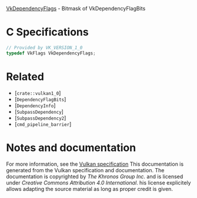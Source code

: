 [VkDependencyFlags](https://www.khronos.org/registry/vulkan/specs/1.3-extensions/man/html/VkDependencyFlags.html) - Bitmask of VkDependencyFlagBits

# C Specifications
```c
// Provided by VK_VERSION_1_0
typedef VkFlags VkDependencyFlags;
```

# Related
- [`crate::vulkan1_0`]
- [`DependencyFlagBits`]
- [`DependencyInfo`]
- [`SubpassDependency`]
- [`SubpassDependency2`]
- [`cmd_pipeline_barrier`]

# Notes and documentation
For more information, see the [Vulkan specification](https://www.khronos.org/registry/vulkan/specs/1.3-extensions/html/vkspec.html)
This documentation is generated from the Vulkan specification and documentation.
The documentation is copyrighted by *The Khronos Group Inc.* and is licensed under *Creative Commons Attribution 4.0 International*.
his license explicitely allows adapting the source material as long as proper credit is given.
        